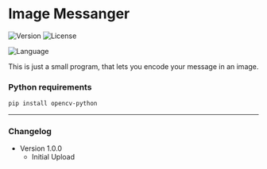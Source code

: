 # Image Messanger

![Version](https://img.shields.io/badge/Version-1.0.0-blue?style=flat-square)
![License](https://img.shields.io/badge/License-MIT-blue?style=flat-square)

![Language](https://img.shields.io/badge/Python-blue?style=flat-square&logo=python&logoColor=yellow)

This is just a small program, that lets you encode your message in an image. 

### Python requirements

```bash
pip install opencv-python
```

---

### Changelog

- Version 1.0.0
  - Initial Upload
